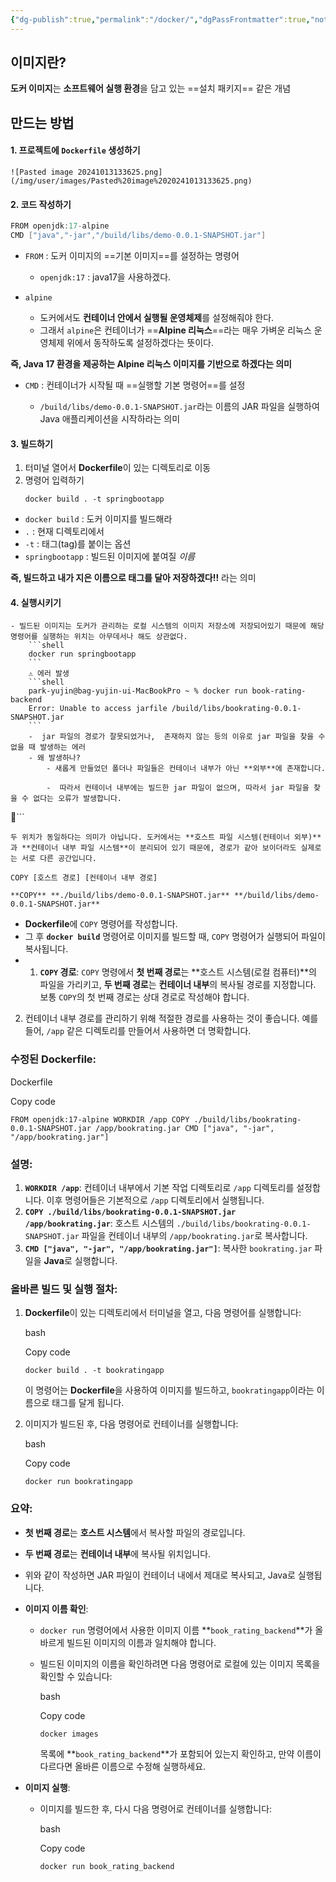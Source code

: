 ```yaml
---
{"dg-publish":true,"permalink":"/docker/","dgPassFrontmatter":true,"noteIcon":""}
---
```



## 이미지란?
**도커 이미지**는 **소프트웨어 실행 환경**을 담고 있는 ==설치 패키지== 같은 개념

## 만드는 방법

#### 1. 프로젝트에 `Dockerfile` 생성하기
	![Pasted image 20241013133625.png](/img/user/images/Pasted%20image%2020241013133625.png)
#### 2. 코드 작성하기 
```java
FROM openjdk:17-alpine
CMD ["java","-jar","/build/libs/demo-0.0.1-SNAPSHOT.jar"]
```

-  `FROM` : 도커 이미지의 ==기본 이미지==를 설정하는 명령어

	- `openjdk:17` : java17을 사용하겠다.

- `alpine`
	- 도커에서도 **컨테이너 안에서 실행될 운영체제**를 설정해줘야 한다. 
	- 그래서 `alpine`은 컨테이너가 ==**Alpine 리눅스**==라는 매우 가벼운 리눅스 운영체제 위에서 동작하도록 설정하겠다는 뜻이다.

**즉, Java 17 환경을 제공하는 Alpine 리눅스 이미지를 기반으로 하겠다는 의미**

- `CMD`  :  컨테이너가 시작될 때 ==실행할 기본 명령어==를 설정

	- `/build/libs/demo-0.0.1-SNAPSHOT.jar`라는 이름의 JAR 파일을 실행하여 Java 애플리케이션을 시작하라는 의미


#### 3. 빌드하기

1. 터미널 열어서 **Dockerfile**이 있는 디렉토리로 이동
2. 명령어 입력하기
	```shell
	docker build . -t springbootapp
	```
- `docker build` :  도커 이미지를 빌드해라
- `.` : 현재 디렉토리에서
- `-t` : 태그(tag)를 붙이는 옵션 
- `springbootapp` : 빌드된 이미지에 붙여질 *이름*

**즉, 빌드하고 내가 지은 이름으로 태그를 달아 저장하겠다!!** 라는 의미 

#### 4. 실행시키기

	- 빌드된 이미지는 도커가 관리하는 로컬 시스템의 이미지 저장소에 저장되어있기 때문에 해당 명령어를 실행하는 위치는 아무데서나 해도 상관없다. 
		```shell
		docker run springbootapp
		```
		⚠️ 에러 발생
		```shell
		park-yujin@bag-yujin-ui-MacBookPro ~ % docker run book-rating-backend
		Error: Unable to access jarfile /build/libs/bookrating-0.0.1-SNAPSHOT.jar
		```
		-  jar 파일의 경로가 잘못되었거나,  존재하지 않는 등의 이유로 jar 파일을 찾을 수 없을 때 발생하는 에러
		- 왜 발생하나?
			- 새롭게 만들었던 폴더나 파일들은 컨테이너 내부가 아닌 **외부**에 존재합니다.

			-  따라서 컨테이너 내부에는 빌드한 jar 파일이 없으며, 따라서 jar 파일을 찾을 수 없다는 오류가 발생합니다.

```

```shell
두 위치가 동일하다는 의미가 아닙니다. 도커에서는 **호스트 파일 시스템(컨테이너 외부)**과 **컨테이너 내부 파일 시스템**이 분리되어 있기 때문에, 경로가 같아 보이더라도 실제로는 서로 다른 공간입니다.

COPY [호스트 경로] [컨테이너 내부 경로]

**COPY** **./build/libs/demo-0.0.1-SNAPSHOT.jar** **/build/libs/demo-0.0.1-SNAPSHOT.jar**

```

- **Dockerfile**에 `COPY` 명령어를 작성합니다.
- 그 후 **`docker build`** 명령어로 이미지를 빌드할 때, `COPY` 명령어가 실행되어 파일이 복사됩니다.
- 1. **`COPY` 경로**: `COPY` 명령에서 **첫 번째 경로**는 **호스트 시스템(로컬 컴퓨터)**의 파일을 가리키고, **두 번째 경로**는 **컨테이너 내부**의 복사될 경로를 지정합니다. 보통 `COPY`의 첫 번째 경로는 상대 경로로 작성해야 합니다.
    
2. 컨테이너 내부 경로를 관리하기 위해 적절한 경로를 사용하는 것이 좋습니다. 예를 들어, `/app` 같은 디렉토리를 만들어서 사용하면 더 명확합니다.
    

### 수정된 Dockerfile:

Dockerfile

Copy code

`FROM openjdk:17-alpine WORKDIR /app COPY ./build/libs/bookrating-0.0.1-SNAPSHOT.jar /app/bookrating.jar CMD ["java", "-jar", "/app/bookrating.jar"]`

### 설명:

1. **`WORKDIR /app`**: 컨테이너 내부에서 기본 작업 디렉토리로 `/app` 디렉토리를 설정합니다. 이후 명령어들은 기본적으로 `/app` 디렉토리에서 실행됩니다.
2. **`COPY ./build/libs/bookrating-0.0.1-SNAPSHOT.jar /app/bookrating.jar`**: 호스트 시스템의 `./build/libs/bookrating-0.0.1-SNAPSHOT.jar` 파일을 컨테이너 내부의 `/app/bookrating.jar`로 복사합니다.
3. **`CMD ["java", "-jar", "/app/bookrating.jar"]`**: 복사한 `bookrating.jar` 파일을 **Java**로 실행합니다.

### 올바른 빌드 및 실행 절차:

1. **Dockerfile**이 있는 디렉토리에서 터미널을 열고, 다음 명령어를 실행합니다:
    
    bash
    
    Copy code
    
    `docker build . -t bookratingapp`
    
    이 명령어는 **Dockerfile**을 사용하여 이미지를 빌드하고, `bookratingapp`이라는 이름으로 태그를 달게 됩니다.
    
2. 이미지가 빌드된 후, 다음 명령어로 컨테이너를 실행합니다:
    
    bash
    
    Copy code
    
    `docker run bookratingapp`
    

### 요약:

- **첫 번째 경로**는 **호스트 시스템**에서 복사할 파일의 경로입니다.
- **두 번째 경로**는 **컨테이너 내부**에 복사될 위치입니다.
- 위와 같이 작성하면 JAR 파일이 컨테이너 내에서 제대로 복사되고, Java로 실행됩니다.






- **이미지 이름 확인**:
    
    - `docker run` 명령어에서 사용한 이미지 이름 **`book_rating_backend`**가 올바르게 빌드된 이미지의 이름과 일치해야 합니다.
    - 빌드된 이미지의 이름을 확인하려면 다음 명령어로 로컬에 있는 이미지 목록을 확인할 수 있습니다:
        
        bash
        
        Copy code
        
        `docker images`
        
        목록에 **`book_rating_backend`**가 포함되어 있는지 확인하고, 만약 이름이 다르다면 올바른 이름으로 수정해 실행하세요.
- **이미지 실행**:
    
    - 이미지를 빌드한 후, 다시 다음 명령어로 컨테이너를 실행합니다:
        
        bash
        
        Copy code
        
        `docker run book_rating_backend`
